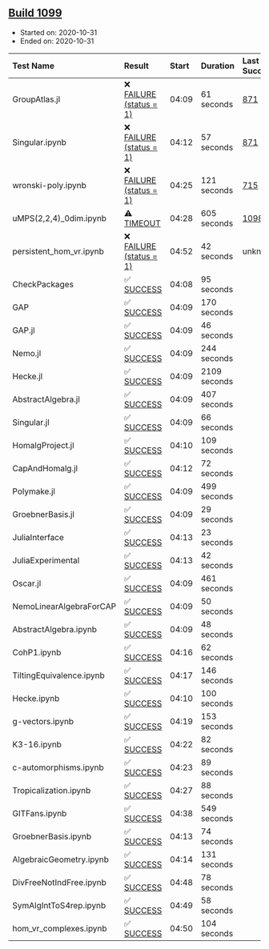 ## [Build 1099](https://oscarci.mathematik.uni-kl.de/job/oscar-stable/1099/)

* Started on: 2020-10-31
* Ended on: 2020-10-31

| Test Name    | Result | Start | Duration | Last Success | First Failure |
|:-------------|:-------|:------|:---------|:-------------|:--------------|
| GroupAtlas.jl | ❌ [FAILURE (status = 1)](https://oscarci.mathematik.uni-kl.de/job/oscar-stable/1099/artifact/logs/build-1099/GroupAtlas.jl.log) | 04:09 | 61 seconds | [871](https://oscarci.mathematik.uni-kl.de/job/oscar-stable/871/) | [872](https://oscarci.mathematik.uni-kl.de/job/oscar-stable/872/) |
| Singular.ipynb | ❌ [FAILURE (status = 1)](https://oscarci.mathematik.uni-kl.de/job/oscar-stable/1099/artifact/logs/build-1099/Singular.ipynb.log) | 04:12 | 57 seconds | [871](https://oscarci.mathematik.uni-kl.de/job/oscar-stable/871/) | [872](https://oscarci.mathematik.uni-kl.de/job/oscar-stable/872/) |
| wronski-poly.ipynb | ❌ [FAILURE (status = 1)](https://oscarci.mathematik.uni-kl.de/job/oscar-stable/1099/artifact/logs/build-1099/wronski-poly.ipynb.log) | 04:25 | 121 seconds | [715](https://oscarci.mathematik.uni-kl.de/job/oscar-stable/715/) | [716](https://oscarci.mathematik.uni-kl.de/job/oscar-stable/716/) |
| uMPS(2,2,4)_0dim.ipynb | ⚠ [TIMEOUT](https://oscarci.mathematik.uni-kl.de/job/oscar-stable/1099/artifact/logs/build-1099/uMPS-2-2-4-_0dim.ipynb.log) | 04:28 | 605 seconds | [1098](https://oscarci.mathematik.uni-kl.de/job/oscar-stable/1098/) | [1099](https://oscarci.mathematik.uni-kl.de/job/oscar-stable/1099/) |
| persistent_hom_vr.ipynb | ❌ [FAILURE (status = 1)](https://oscarci.mathematik.uni-kl.de/job/oscar-stable/1099/artifact/logs/build-1099/persistent_hom_vr.ipynb.log) | 04:52 | 42 seconds | unknown | unknown |
| CheckPackages | ✅ [SUCCESS](https://oscarci.mathematik.uni-kl.de/job/oscar-stable/1099/artifact/logs/build-1099/CheckPackages.log) | 04:08 | 95 seconds |  |  |
| GAP | ✅ [SUCCESS](https://oscarci.mathematik.uni-kl.de/job/oscar-stable/1099/artifact/logs/build-1099/GAP.log) | 04:09 | 170 seconds |  |  |
| GAP.jl | ✅ [SUCCESS](https://oscarci.mathematik.uni-kl.de/job/oscar-stable/1099/artifact/logs/build-1099/GAP.jl.log) | 04:09 | 46 seconds |  |  |
| Nemo.jl | ✅ [SUCCESS](https://oscarci.mathematik.uni-kl.de/job/oscar-stable/1099/artifact/logs/build-1099/Nemo.jl.log) | 04:09 | 244 seconds |  |  |
| Hecke.jl | ✅ [SUCCESS](https://oscarci.mathematik.uni-kl.de/job/oscar-stable/1099/artifact/logs/build-1099/Hecke.jl.log) | 04:09 | 2109 seconds |  |  |
| AbstractAlgebra.jl | ✅ [SUCCESS](https://oscarci.mathematik.uni-kl.de/job/oscar-stable/1099/artifact/logs/build-1099/AbstractAlgebra.jl.log) | 04:09 | 407 seconds |  |  |
| Singular.jl | ✅ [SUCCESS](https://oscarci.mathematik.uni-kl.de/job/oscar-stable/1099/artifact/logs/build-1099/Singular.jl.log) | 04:09 | 66 seconds |  |  |
| HomalgProject.jl | ✅ [SUCCESS](https://oscarci.mathematik.uni-kl.de/job/oscar-stable/1099/artifact/logs/build-1099/HomalgProject.jl.log) | 04:10 | 109 seconds |  |  |
| CapAndHomalg.jl | ✅ [SUCCESS](https://oscarci.mathematik.uni-kl.de/job/oscar-stable/1099/artifact/logs/build-1099/CapAndHomalg.jl.log) | 04:12 | 72 seconds |  |  |
| Polymake.jl | ✅ [SUCCESS](https://oscarci.mathematik.uni-kl.de/job/oscar-stable/1099/artifact/logs/build-1099/Polymake.jl.log) | 04:09 | 499 seconds |  |  |
| GroebnerBasis.jl | ✅ [SUCCESS](https://oscarci.mathematik.uni-kl.de/job/oscar-stable/1099/artifact/logs/build-1099/GroebnerBasis.jl.log) | 04:09 | 29 seconds |  |  |
| JuliaInterface | ✅ [SUCCESS](https://oscarci.mathematik.uni-kl.de/job/oscar-stable/1099/artifact/logs/build-1099/JuliaInterface.log) | 04:13 | 23 seconds |  |  |
| JuliaExperimental | ✅ [SUCCESS](https://oscarci.mathematik.uni-kl.de/job/oscar-stable/1099/artifact/logs/build-1099/JuliaExperimental.log) | 04:13 | 42 seconds |  |  |
| Oscar.jl | ✅ [SUCCESS](https://oscarci.mathematik.uni-kl.de/job/oscar-stable/1099/artifact/logs/build-1099/Oscar.jl.log) | 04:09 | 461 seconds |  |  |
| NemoLinearAlgebraForCAP | ✅ [SUCCESS](https://oscarci.mathematik.uni-kl.de/job/oscar-stable/1099/artifact/logs/build-1099/NemoLinearAlgebraForCAP.log) | 04:09 | 50 seconds |  |  |
| AbstractAlgebra.ipynb | ✅ [SUCCESS](https://oscarci.mathematik.uni-kl.de/job/oscar-stable/1099/artifact/logs/build-1099/AbstractAlgebra.ipynb.log) | 04:09 | 48 seconds |  |  |
| CohP1.ipynb | ✅ [SUCCESS](https://oscarci.mathematik.uni-kl.de/job/oscar-stable/1099/artifact/logs/build-1099/CohP1.ipynb.log) | 04:16 | 62 seconds |  |  |
| TiltingEquivalence.ipynb | ✅ [SUCCESS](https://oscarci.mathematik.uni-kl.de/job/oscar-stable/1099/artifact/logs/build-1099/TiltingEquivalence.ipynb.log) | 04:17 | 146 seconds |  |  |
| Hecke.ipynb | ✅ [SUCCESS](https://oscarci.mathematik.uni-kl.de/job/oscar-stable/1099/artifact/logs/build-1099/Hecke.ipynb.log) | 04:10 | 100 seconds |  |  |
| g-vectors.ipynb | ✅ [SUCCESS](https://oscarci.mathematik.uni-kl.de/job/oscar-stable/1099/artifact/logs/build-1099/g-vectors.ipynb.log) | 04:19 | 153 seconds |  |  |
| K3-16.ipynb | ✅ [SUCCESS](https://oscarci.mathematik.uni-kl.de/job/oscar-stable/1099/artifact/logs/build-1099/K3-16.ipynb.log) | 04:22 | 82 seconds |  |  |
| c-automorphisms.ipynb | ✅ [SUCCESS](https://oscarci.mathematik.uni-kl.de/job/oscar-stable/1099/artifact/logs/build-1099/c-automorphisms.ipynb.log) | 04:23 | 89 seconds |  |  |
| Tropicalization.ipynb | ✅ [SUCCESS](https://oscarci.mathematik.uni-kl.de/job/oscar-stable/1099/artifact/logs/build-1099/Tropicalization.ipynb.log) | 04:27 | 88 seconds |  |  |
| GITFans.ipynb | ✅ [SUCCESS](https://oscarci.mathematik.uni-kl.de/job/oscar-stable/1099/artifact/logs/build-1099/GITFans.ipynb.log) | 04:38 | 549 seconds |  |  |
| GroebnerBasis.ipynb | ✅ [SUCCESS](https://oscarci.mathematik.uni-kl.de/job/oscar-stable/1099/artifact/logs/build-1099/GroebnerBasis.ipynb.log) | 04:13 | 74 seconds |  |  |
| AlgebraicGeometry.ipynb | ✅ [SUCCESS](https://oscarci.mathematik.uni-kl.de/job/oscar-stable/1099/artifact/logs/build-1099/AlgebraicGeometry.ipynb.log) | 04:14 | 131 seconds |  |  |
| DivFreeNotIndFree.ipynb | ✅ [SUCCESS](https://oscarci.mathematik.uni-kl.de/job/oscar-stable/1099/artifact/logs/build-1099/DivFreeNotIndFree.ipynb.log) | 04:48 | 78 seconds |  |  |
| SymAlgIntToS4rep.ipynb | ✅ [SUCCESS](https://oscarci.mathematik.uni-kl.de/job/oscar-stable/1099/artifact/logs/build-1099/SymAlgIntToS4rep.ipynb.log) | 04:49 | 58 seconds |  |  |
| hom_vr_complexes.ipynb | ✅ [SUCCESS](https://oscarci.mathematik.uni-kl.de/job/oscar-stable/1099/artifact/logs/build-1099/hom_vr_complexes.ipynb.log) | 04:50 | 104 seconds |  |  |
